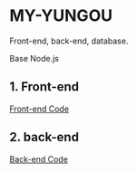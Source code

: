 # MY-YUNGOU

Front-end, back-end, database.

Base Node.js

## 1. Front-end
[Front-end Code](https://github.com/EthanOK/ethan-yungou-web) 

## 2. back-end
[Back-end Code](https://github.com/EthanOK/ethan-yungou-server) 
